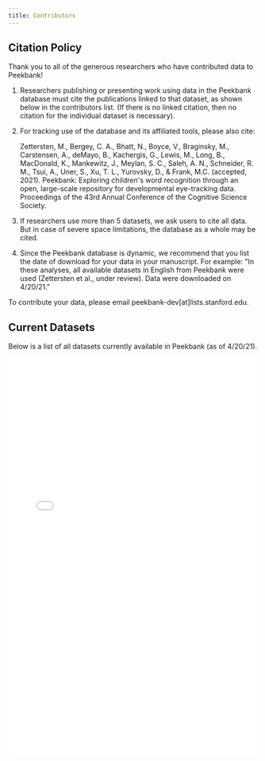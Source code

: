 ```yaml
---
title: Contributors
---
```


## Citation Policy

Thank you to all of the generous researchers who have contributed data to Peekbank!

1. Researchers publishing or presenting work using data in the Peekbank database must cite the publications linked to that dataset, as shown below in the contributors list. (If there is no linked citation, then no citation for the individual dataset is necessary).
2. For tracking use of the database and its affiliated tools, please also cite: 

    Zettersten, M., Bergey, C. A., Bhatt, N., Boyce, V., Braginsky, M., Carstensen, A., deMayo, B., Kachergis, G., Lewis, M., Long, B., MacDonald, K., Mankewitz, J., Meylan, S. C., Saleh, A. N., Schneider, R. M., Tsui, A., Uner, S., Xu, T. L., Yurovsky, D., & Frank, M.C. (accepted, 2021). Peekbank: Exploring children's word recognition through an open, large-scale repository for developmental eye-tracking data. Proceedings of the 43rd Annual Conference of the Cognitive Science Society.

3. If researchers use more than 5 datasets, we ask users to cite all data. But in case of severe space limitations, the database as a whole may be cited.
4. Since the Peekbank database is dynamic, we recommend that you list the date of download for your data in your manuscript. For example: "In these analyses, all available datasets in English from Peekbank were used (Zettersten et al., under review). Data were downloaded on 4/20/21."

To contribute your data, please email peekbank-dev[at]lists.stanford.edu.

## Current Datasets

Below is a list of all datasets currently available in Peekbank (as of 4/20/21).

<iframe src="../../R/peekbank_contributors.html" style="height: 800px; width: 100%; border: none"></iframe>